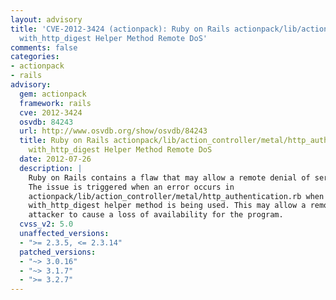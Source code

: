 ```yaml
---
layout: advisory
title: 'CVE-2012-3424 (actionpack): Ruby on Rails actionpack/lib/action_controller/metal/http_authentication.rb
  with_http_digest Helper Method Remote DoS'
comments: false
categories:
- actionpack
- rails
advisory:
  gem: actionpack
  framework: rails
  cve: 2012-3424
  osvdb: 84243
  url: http://www.osvdb.org/show/osvdb/84243
  title: Ruby on Rails actionpack/lib/action_controller/metal/http_authentication.rb
    with_http_digest Helper Method Remote DoS
  date: 2012-07-26
  description: |
    Ruby on Rails contains a flaw that may allow a remote denial of service.
    The issue is triggered when an error occurs in
    actionpack/lib/action_controller/metal/http_authentication.rb when the
    with_http_digest helper method is being used. This may allow a remote
    attacker to cause a loss of availability for the program.
  cvss_v2: 5.0
  unaffected_versions:
  - ">= 2.3.5, <= 2.3.14"
  patched_versions:
  - "~> 3.0.16"
  - "~> 3.1.7"
  - ">= 3.2.7"
---
```

